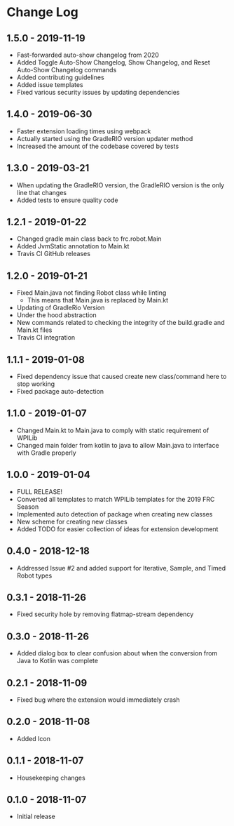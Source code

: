 # Change Log

## 1.5.0 - 2019-11-19

* Fast-forwarded auto-show changelog from 2020
* Added Toggle Auto-Show Changelog, Show Changelog, and Reset Auto-Show Changelog commands
* Added contributing guidelines
* Added issue templates
* Fixed various security issues by updating dependencies

## 1.4.0 - 2019-06-30

* Faster extension loading times using webpack
* Actually started using the GradleRIO version updater method
* Increased the amount of the codebase covered by tests

## 1.3.0 - 2019-03-21

* When updating the GradleRIO version, the GradleRIO version is the only line that changes
* Added tests to ensure quality code

## 1.2.1 - 2019-01-22

* Changed gradle main class back to frc.robot.Main
* Added JvmStatic annotation to Main.kt
* Travis CI GitHub releases

## 1.2.0 - 2019-01-21

* Fixed Main.java not finding Robot class while linting
  * This means that Main.java is replaced by Main.kt
* Updating of GradleRio Version
* Under the hood abstraction
* New commands related to checking the integrity of the build.gradle and Main.kt files
* Travis CI integration

## 1.1.1 - 2019-01-08

* Fixed dependency issue that caused create new class/command here to stop working
* Fixed package auto-detection

## 1.1.0 - 2019-01-07

* Changed Main.kt to Main.java to comply with static requirement of WPILib
* Changed main folder from kotlin to java to allow Main.java to interface with Gradle properly

## 1.0.0 - 2019-01-04

* FULL RELEASE!
* Converted all templates to match WPILib templates for the 2019 FRC Season
* Implemented auto detection of package when creating new classes
* New scheme for creating new classes
* Added TODO for easier collection of ideas for extension development

## 0.4.0 - 2018-12-18

* Addressed Issue #2 and added support for Iterative, Sample, and Timed Robot types

## 0.3.1 - 2018-11-26

* Fixed security hole by removing flatmap-stream dependency

## 0.3.0 - 2018-11-26

* Added dialog box to clear confusion about when the conversion from Java to Kotlin was complete

## 0.2.1 - 2018-11-09

* Fixed bug where the extension would immediately crash

## 0.2.0 - 2018-11-08

* Added Icon

## 0.1.1 - 2018-11-07

* Housekeeping changes

## 0.1.0 - 2018-11-07

* Initial release
